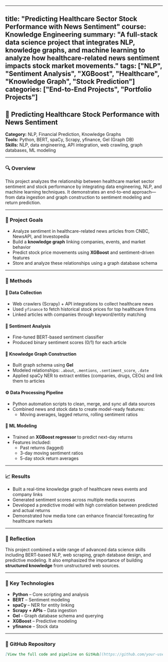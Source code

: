 
---
title: "Predicting Healthcare Sector Stock Performance with News Sentiment"
course: Knowledge Engineering
summary: "A full-stack data science project that integrates NLP, knowledge graphs, and machine learning to analyze how healthcare-related news sentiment impacts stock market movements."
tags: ["NLP", "Sentiment Analysis", "XGBoost", "Healthcare", "Knowledge Graph", "Stock Prediction"]
categories: ["End-to-End Projects", "Portfolio Projects"]
---

## 🧬 Predicting Healthcare Stock Performance with News Sentiment

**Category:** NLP, Financial Prediction, Knowledge Graphs  
**Tools:** Python, BERT, spaCy, Scrapy, yfinance, Gel (Graph DB)  
**Skills:** NLP, data engineering, API integration, web crawling, graph databases, ML modeling

---

### 🔍 Overview

This project analyzes the relationship between healthcare market sector sentiment and stock performance by integrating data engineering, NLP, and machine learning techniques. It demonstrates an end-to-end approach—from data ingestion and graph construction to sentiment modeling and return prediction.

---

### 🎯 Project Goals

- Analyze sentiment in healthcare-related news articles from CNBC, NewsAPI, and Investopedia  
- Build a **knowledge graph** linking companies, events, and market behavior  
- Predict stock price movements using **XGBoost** and sentiment-driven features  
- Store and analyze these relationships using a graph database schema

---

### 🧱 Methods

#### 📰 Data Collection
- Web crawlers (Scrapy) + API integrations to collect healthcare news  
- Used `yfinance` to fetch historical stock prices for top healthcare firms  
- Linked articles with companies through keyword/entity matching

#### 🔎 Sentiment Analysis
- Fine-tuned BERT-based sentiment classifier  
- Produced binary sentiment scores (0/1) for each article  

#### 🧠 Knowledge Graph Construction
- Built graph schema using **Gel**  
- Modeled relationships: `.about`, `.mentions`, `.sentiment_score`, `.date`  
- Applied spaCy NER to extract entities (companies, drugs, CEOs) and link them to articles  

#### ⚙️ Data Processing Pipeline
- Python automation scripts to clean, merge, and sync all data sources  
- Combined news and stock data to create model-ready features:  
  - Moving averages, lagged returns, rolling sentiment ratios

#### 🤖 ML Modeling
- Trained an **XGBoost regressor** to predict next-day returns  
- Features included:  
  - Past returns (lagged)  
  - 3-day moving sentiment ratios  
  - 5-day stock return averages

---

### 📈 Results

- Built a real-time knowledge graph of healthcare news events and company links  
- Generated sentiment scores across multiple media sources  
- Developed a predictive model with high correlation between predicted and actual returns  
- Demonstrated how media tone can enhance financial forecasting for healthcare markets

---

### 📌 Reflection

This project combined a wide range of advanced data science skills including BERT-based NLP, web scraping, graph database design, and predictive modeling. It also emphasized the importance of building **structured knowledge** from unstructured web sources.

---

### 🧰 Key Technologies

- **Python** – Core scripting and analysis  
- **BERT** – Sentiment modeling  
- **spaCy** – NER for entity linking  
- **Scrapy + APIs** – Data ingestion  
- **Gel** – Graph database schema and querying  
- **XGBoost** – Predictive modeling  
- **yfinance** – Stock data

---

### 🔗 GitHub Repository 


```markdown
[View the full code and pipeline on GitHub](https://github.com/your-username/healthcare-sentiment-graph)
```
